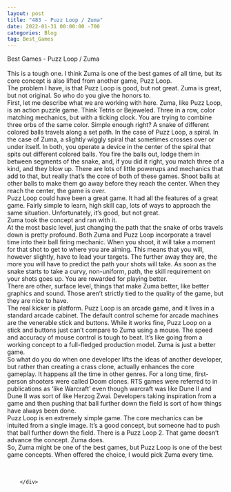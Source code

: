 ```yaml
---
layout: post
title: "483 - Puzz Loop / Zuma"
date: 2022-01-31 00:00:00 -700
categories: Blog
tag: Best_Games
---
```


<div class="blog-content">
				<div class="paragraph"><span><span>Best Games - Puzz Loop / Zuma</span></span><br><span></span><br><span><span>This is a tough one. I think Zuma is one of the best games of all time, but its core concept is also lifted from another game, Puzz Loop.</span></span><br><span></span><span><span>The problem I have, is that Puzz Loop is good, but not great. Zuma is great, but not original. So who do you give the honors to.</span></span><br><span></span><span><span>First, let me describe what we are working with here. Zuma, like Puzz Loop, is an action puzzle game. Think Tetris or Bejeweled. Three in a row, color matching mechanics, but with a ticking clock. You are trying to combine three orbs of the same color. Simple enough right? A snake of different colored balls travels along a set path. In the case of Puzz Loop, a spiral. In the case of Zuma, a slightly wiggly spiral that sometimes crosses over or under itself. In both, you operate a device in the center of the spiral that spits out different colored balls. You fire the balls out, lodge them in between segments of the snake, and, if you did it right, you match three of a kind, and they blow up. There are lots of little powerups and mechanics that add to that, but really that&rsquo;s the core of both of these games. Shoot balls at other balls to make them go away before they reach the center. When they reach the center, the game is over.</span></span><br><span></span><span><span>Puzz Loop could have been a great game. It had all the features of a great game. Fairly simple to learn, high skill cap, lots of ways to approach the same situation. Unfortunately, it&rsquo;s good, but not great.</span></span><br><span></span><span><span>Zuma took the concept and ran with it.</span></span><br><span></span><span><span>At the most basic level, just changing the path that the snake of orbs travels down is pretty profound. Both Zuma and Puzz Loop incorporate a travel time into their ball firing mechanic. When you shoot, it will take a moment for that shot to get to where you are aiming. This means that you will, however slightly, have to lead your targets. The further away they are, the more you will have to predict the path your shots will take. As soon as the snake starts to take a curvy, non-uniform, path, the skill requirement on your shots goes up. You are rewarded for playing better.</span></span><br><span></span><span><span>There are other, surface level, things that make Zuma better, like better graphics and sound. Those aren&rsquo;t strictly tied to the quality of the game, but they are nice to have.</span></span><br><span></span><span><span>The real kicker is platform. Puzz Loop is an arcade game, and it lives in a standard arcade cabinet. The default control scheme for arcade machines are the venerable stick and buttons. While it works fine, Puzz Loop on a stick and buttons just can&rsquo;t compare to Zuma using a mouse. The speed and accuracy of mouse control is tough to beat. It&rsquo;s like going from a working concept to a full-fledged production model. Zuma is just a better game.</span></span><br><span></span><span><span>So what do you do when one developer lifts the ideas of another developer, but rather than creating a crass clone, actually enhances the core gameplay. It happens all the time in other genres. For a long time, first-person shooters were called Doom clones. RTS games were referred to in publications as &lsquo;like Warcraft&rsquo; even though warcraft was like Dune II and Dune II was sort of like Herzog Zwai. Developers taking inspiration from a game and then pushing that ball further down the field is sort of how things have always been done.&nbsp;</span></span><br><span></span><span><span>Puzz Loop is en extremely simple game. The core mechanics can be intuited from a single image. It&rsquo;s a good concept, but someone had to push that ball further down the field. There is a Puzz Loop 2. That game doesn&rsquo;t advance the concept. Zuma does.&nbsp;</span></span><br><span></span><span><span>So, Zuma might be one of the best games, but Puzz Loop is one of the best game concepts. When offered the choice, I would pick Zuma every time.</span></span><br><span></span><br>&#8203;</div>

		</div>
        